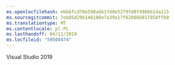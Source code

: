 ```yaml
---
ms.openlocfilehash: ebb6fcd70e598abb1fd0e52f9fd0f4986b14a115
ms.sourcegitcommit: 7eb85d296146186e7a39a17f628866817858ffb0
ms.translationtype: MT
ms.contentlocale: pl-PL
ms.lasthandoff: 04/11/2019
ms.locfileid: "59504474"
---
```

Visual Studio 2019